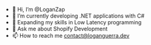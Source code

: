 - 👋 Hi, I’m @LoganZap
- 🚀 I’m currently developing .NET applications with C#
- 🌱 Expanding my skills in Low Latency programming
- 💬 Ask me about Shopify Development
- 📫 How to reach me contact@loganguerra.dev
